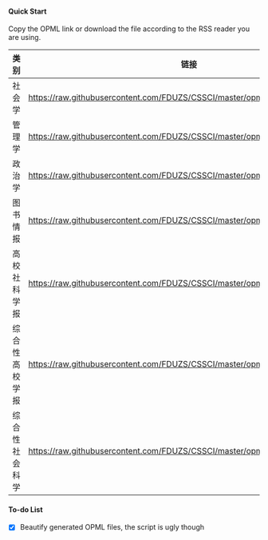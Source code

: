 #### Quick Start

Copy the OPML link or download the file according to the RSS reader you are using.

| 类别 | 链接 |
| --- | --- |
| 社会学 | https://raw.githubusercontent.com/FDUZS/CSSCI/master/opml/shehui.opml |
| 管理学 | https://raw.githubusercontent.com/FDUZS/CSSCI/master/opml/guanli.opml |
| 政治学 | https://raw.githubusercontent.com/FDUZS/CSSCI/master/opml/zhengzhi.opml |
| 图书情报 | https://raw.githubusercontent.com/FDUZS/CSSCI/master/opml/tushu_qingbao.opml |
| 高校社科学报 | https://raw.githubusercontent.com/FDUZS/CSSCI/master/opml/gaoxiao_sheke.opml |
| 综合性高校学报 | https://raw.githubusercontent.com/FDUZS/CSSCI/master/opml/zonghe_gaoxiao.opml |
| 综合性社会科学 | https://raw.githubusercontent.com/FDUZS/CSSCI/master/opml/zonghe_shehui.opml |

#### To-do List

- [x] Beautify generated OPML files, the script is ugly though
